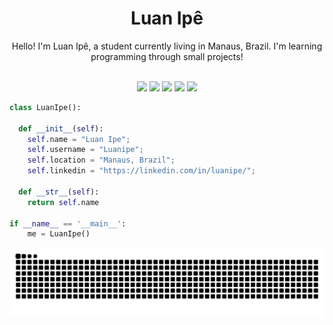 <h1 align="center">
  <b>Luan Ipê</b>
</h1>

<div align="center">
Hello! I'm Luan Ipê, a student currently living in Manaus, Brazil. I'm learning programming through small projects!
</div>
  
<br>

<p>
<div align="center">
  <img src="https://img.shields.io/badge/Python-14354C?style=for-the-badge&logo=python&logoColor=white">
  <img src="https://img.shields.io/badge/JavaScript-F7DF1E?style=for-the-badge&logo=javascript&logoColor=black">
  <img src="https://img.shields.io/badge/React_Native-20232A?style=for-the-badge&logo=react&logoColor=61DAFB">
  <img src="https://img.shields.io/badge/MySQL-00000F?style=for-the-badge&logo=mysql&logoColor=white">
  <img src="https://img.shields.io/badge/Kotlin-0095D5?&style=for-the-badge&logo=kotlin&logoColor=white">
</div>
</p>
  
```python
class LuanIpe():
    
  def __init__(self):
    self.name = "Luan Ipe";
    self.username = "Luanipe";
    self.location = "Manaus, Brazil";
    self.linkedin = "https://linkedin.com/in/luanipe/";
  
  def __str__(self):
    return self.name

if __name__ == '__main__':
    me = LuanIpe()
```
 
<div align="center"> 

  ![Snake animation](https://github.com/Luanipe/Luanipe/blob/output/github-contribution-grid-snake.svg)
 
</div>
